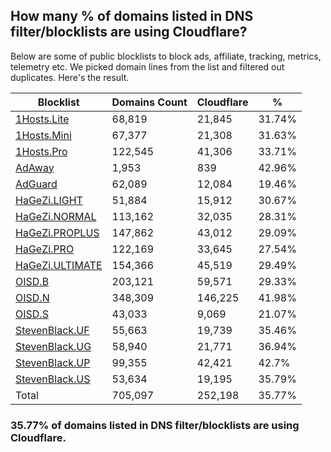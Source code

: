 ## How many % of domains listed in DNS filter/blocklists are using Cloudflare?


Below are some of public blocklists to block ads, affiliate, tracking, metrics, telemetry etc.
We picked domain lines from the list and filtered out duplicates.
Here's the result.


| Blocklist | Domains Count | Cloudflare | % |
| --- | --- | --- | --- |
| [1Hosts.Lite](https://raw.githubusercontent.com/badmojr/1Hosts/master/Lite/hosts.win) | 68,819 | 21,845 | 31.74% |
| [1Hosts.Mini](https://raw.githubusercontent.com/badmojr/1Hosts/master/mini/hosts.win) | 67,377 | 21,308 | 31.63% |
| [1Hosts.Pro](https://raw.githubusercontent.com/badmojr/1Hosts/master/Pro/hosts.win) | 122,545 | 41,306 | 33.71% |
| [AdAway](https://raw.githubusercontent.com/AdAway/adaway.github.io/master/hosts.txt) | 1,953 | 839 | 42.96% |
| [AdGuard](https://adguardteam.github.io/AdGuardSDNSFilter/Filters/filter.txt) | 62,089 | 12,084 | 19.46% |
| [HaGeZi.LIGHT](https://raw.githubusercontent.com/hagezi/dns-blocklists/main/hosts/light.txt) | 51,884 | 15,912 | 30.67% |
| [HaGeZi.NORMAL](https://raw.githubusercontent.com/hagezi/dns-blocklists/main/hosts/multi.txt) | 113,162 | 32,035 | 28.31% |
| [HaGeZi.PROPLUS](https://raw.githubusercontent.com/hagezi/dns-blocklists/main/hosts/pro.plus.txt) | 147,862 | 43,012 | 29.09% |
| [HaGeZi.PRO](https://raw.githubusercontent.com/hagezi/dns-blocklists/main/hosts/pro.txt) | 122,169 | 33,645 | 27.54% |
| [HaGeZi.ULTIMATE](https://raw.githubusercontent.com/hagezi/dns-blocklists/main/hosts/ultimate.txt) | 154,366 | 45,519 | 29.49% |
| [OISD.B](https://big.oisd.nl/dnsmasq) | 203,121 | 59,571 | 29.33% |
| [OISD.N](https://nsfw.oisd.nl/dnsmasq) | 348,309 | 146,225 | 41.98% |
| [OISD.S](https://small.oisd.nl/dnsmasq) | 43,033 | 9,069 | 21.07% |
| [StevenBlack.UF](https://raw.githubusercontent.com/StevenBlack/hosts/master/alternates/fakenews/hosts) | 55,663 | 19,739 | 35.46% |
| [StevenBlack.UG](https://raw.githubusercontent.com/StevenBlack/hosts/master/alternates/gambling/hosts) | 58,940 | 21,771 | 36.94% |
| [StevenBlack.UP](https://raw.githubusercontent.com/StevenBlack/hosts/master/alternates/porn/hosts) | 99,355 | 42,421 | 42.7% |
| [StevenBlack.US](https://raw.githubusercontent.com/StevenBlack/hosts/master/alternates/social/hosts) | 53,634 | 19,195 | 35.79% |
| Total | 705,097 | 252,198 | 35.77% |


### 35.77% of domains listed in DNS filter/blocklists are using Cloudflare.